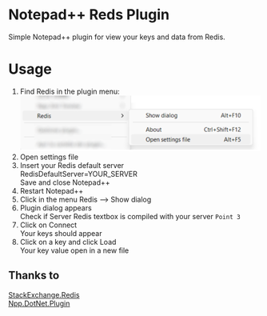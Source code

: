 # Notepad++ Reds Plugin
Simple Notepad++ plugin for view your keys and data from Redis.

# Usage
1. Find Redis in the plugin menu:
![](/images/menu.png)
2. Open settings file
3. Insert your Redis default server<br>
RedisDefaultServer=YOUR_SERVER<br>
Save and close Notepad++
4. Restart Notepad++ 
5. Click in the menu Redis --> Show dialog
6. Plugin dialog appears<br>
    Check if Server Redis textbox is compiled with your server <code>Point 3</code>
7. Click on Connect<br>
    Your keys should appear 
8. Click on a key and click Load<br>
    Your key value open in a new file

    

## Thanks to
[StackExchange.Redis](https://github.com/StackExchange/StackExchange.Redis)<br>
[Npp.DotNet.Plugin](https://github.com/npp-dotnet/Npp.DotNet.Plugin)